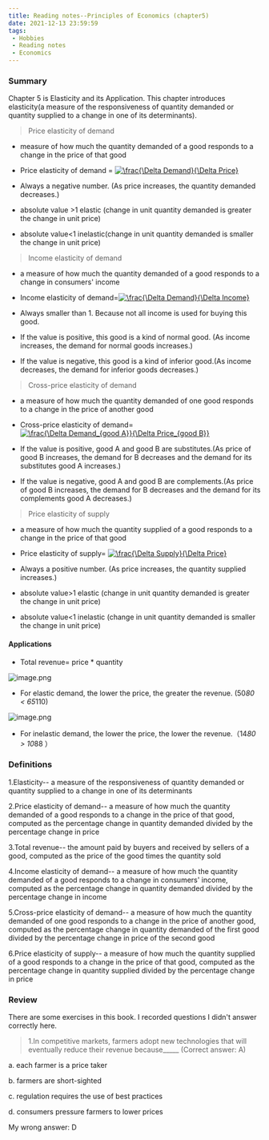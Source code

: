 ```yaml
---
title: Reading notes--Principles of Economics (chapter5)
date: 2021-12-13 23:59:59
tags:
 - Hobbies
 - Reading notes
 - Economics
---
```


### Summary
Chapter 5 is Elasticity and its Application. This chapter introduces elasticity(a measure of the responsiveness of quantity demanded or quantity supplied to a change in one of its determinants).

>Price elasticity of demand

*  measure of how much the quantity demanded of a good responds to a change in the price of that good

* Price elasticity of demand = <a href="https://www.codecogs.com/eqnedit.php?latex=\bg_white&space;\frac{\Delta&space;Demand}{\Delta&space;Price}" target="_blank"><img src="https://latex.codecogs.com/gif.latex?\bg_white&space;\frac{\Delta&space;Demand}{\Delta&space;Price}" title="\frac{\Delta Demand}{\Delta Price}" /></a>

* Always a negative number. (As price increases, the quantity demanded decreases.)

*  absolute value \>1 elastic (change in unit quantity demanded is greater the change in unit price)

*  absolute value<1 inelastic(change in unit quantity demanded is smaller the change in unit price)

>Income elasticity of demand

* a measure of how much the quantity demanded of a good responds to a change in consumers' income

* Income elasticity of demand=<a href="https://www.codecogs.com/eqnedit.php?latex=\bg_white&space;\frac{\Delta&space;Demand}{\Delta&space;Income}" target="_blank"><img src="https://latex.codecogs.com/gif.latex?\bg_white&space;\frac{\Delta&space;Demand}{\Delta&space;Income}" title="\frac{\Delta Demand}{\Delta Income}" /></a>

* Always smaller than 1. Because not all income is used for buying this good.

* If the value is positive, this good is a kind of normal good. (As income increases, the demand for normal goods increases.)

* If the value is negative, this good is a kind of inferior good.(As income decreases, the demand for inferior goods decreases.)

>Cross-price elasticity of demand

* a measure of how much the quantity demanded of one good responds to a change in the price of another good

* Cross-price elasticity of demand= <a href="https://www.codecogs.com/eqnedit.php?latex=\bg_white&space;\frac{\Delta&space;Demand_{good&space;A}}{\Delta&space;Price_{good&space;B}}" target="_blank"><img src="https://latex.codecogs.com/gif.latex?\bg_white&space;\frac{\Delta&space;Demand_{good&space;A}}{\Delta&space;Price_{good&space;B}}" title="\frac{\Delta Demand_{good A}}{\Delta Price_{good B}}" /></a>

* If the value is positive, good A and good B are substitutes.(As price of good B increases, the demand for B decreases and the demand for its substitutes good A increases.)

* If the value is negative, good A and good B are complements.(As price of good B increases, the demand for B decreases and the demand for its complements good A decreases.)

>Price elasticity of supply

*  a measure of how much the quantity supplied of a good responds to a change in the price of that good

* Price elasticity of supply= <a href="https://www.codecogs.com/eqnedit.php?latex=\bg_white&space;\frac{\Delta&space;Supply}{\Delta&space;Price}" target="_blank"><img src="https://latex.codecogs.com/gif.latex?\bg_white&space;\frac{\Delta&space;Supply}{\Delta&space;Price}" title="\frac{\Delta Supply}{\Delta Price}" /></a>

* Always a positive number. (As price increases, the quantity supplied increases.)

* absolute value\>1 elastic (change in unit quantity demanded is greater the change in unit price)

* absolute value<1 inelastic (change in unit quantity demanded is smaller the change in unit price)

#### Applications

* Total revenue= price * quantity

![image.png](https://i.loli.net/2021/07/13/qNrhHoLEMxBl6a8.png)

* For elastic demand, the lower the price, the greater the revenue. (50*80 < 65*110)

![image.png](https://i.loli.net/2021/07/13/gULmqaFIGS5c8Kn.png)

* For inelastic demand, the lower the price, the lower the revenue.（14*80 > 10*88 ）

### Definitions

1.Elasticity-- a measure of the responsiveness of quantity demanded or quantity supplied to a change in one of its determinants

2.Price elasticity of demand-- a measure of how much the quantity demanded of a good responds to a change in the price of that good, computed as the percentage change in quantity demanded divided by the percentage change in price

3.Total revenue-- the amount paid by buyers and received by sellers of a good, computed as the price of the good times the quantity sold

4.Income elasticity of demand-- a measure of how much the quantity demanded of a good responds to a change in consumers' income, computed as the percentage change in quantity demanded divided by the percentage change in income

5.Cross-price elasticity of demand-- a measure of how much the quantity demanded of one good responds to a change in the price of another good, computed as the percentage change in quantity demanded of the first good divided by the percentage change in price of the second good

6.Price elasticity of supply-- a measure of how much the quantity supplied of a good responds to a change in the price of that good, computed as the percentage change in quantity supplied divided by the percentage change in price

### Review

There are some exercises in this book. I recorded questions I didn't answer correctly here.

>1.In competitive markets, farmers adopt new technologies that will eventually reduce their revenue because_____ (Correct answer: A)

a. each farmer is a price taker

b. farmers are short-sighted

c. regulation requires the use of best practices

d. consumers pressure farmers to lower prices

My wrong answer: D
